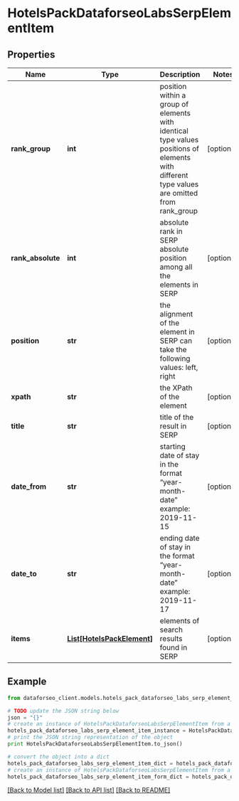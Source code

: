 # HotelsPackDataforseoLabsSerpElementItem


## Properties

Name | Type | Description | Notes
------------ | ------------- | ------------- | -------------
**rank_group** | **int** | position within a group of elements with identical type values positions of elements with different type values are omitted from rank_group | [optional] 
**rank_absolute** | **int** | absolute rank in SERP absolute position among all the elements in SERP | [optional] 
**position** | **str** | the alignment of the element in SERP can take the following values: left, right | [optional] 
**xpath** | **str** | the XPath of the element | [optional] 
**title** | **str** | title of the result in SERP | [optional] 
**date_from** | **str** | starting date of stay in the format “year-month-date” example: 2019-11-15 | [optional] 
**date_to** | **str** | ending date of stay in the format “year-month-date” example: 2019-11-17 | [optional] 
**items** | [**List[HotelsPackElement]**](HotelsPackElement.md) | elements of search results found in SERP | [optional] 

## Example

```python
from dataforseo_client.models.hotels_pack_dataforseo_labs_serp_element_item import HotelsPackDataforseoLabsSerpElementItem

# TODO update the JSON string below
json = "{}"
# create an instance of HotelsPackDataforseoLabsSerpElementItem from a JSON string
hotels_pack_dataforseo_labs_serp_element_item_instance = HotelsPackDataforseoLabsSerpElementItem.from_json(json)
# print the JSON string representation of the object
print HotelsPackDataforseoLabsSerpElementItem.to_json()

# convert the object into a dict
hotels_pack_dataforseo_labs_serp_element_item_dict = hotels_pack_dataforseo_labs_serp_element_item_instance.to_dict()
# create an instance of HotelsPackDataforseoLabsSerpElementItem from a dict
hotels_pack_dataforseo_labs_serp_element_item_form_dict = hotels_pack_dataforseo_labs_serp_element_item.from_dict(hotels_pack_dataforseo_labs_serp_element_item_dict)
```
[[Back to Model list]](../README.md#documentation-for-models) [[Back to API list]](../README.md#documentation-for-api-endpoints) [[Back to README]](../README.md)


